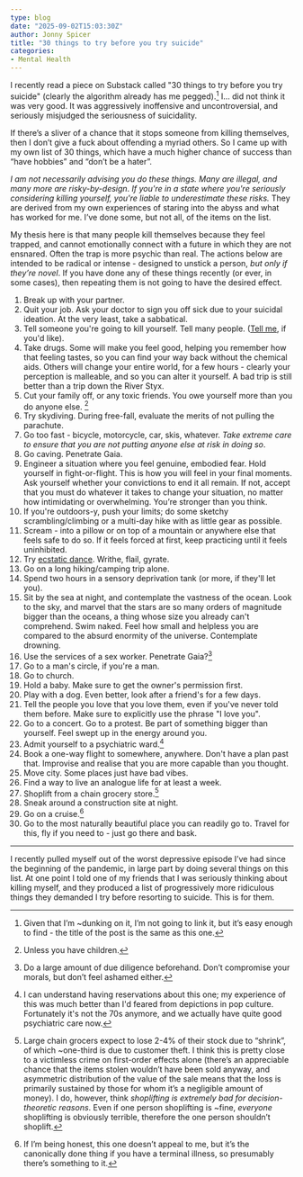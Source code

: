 ```yaml
---
type: blog
date: "2025-09-02T15:03:30Z"
author: Jonny Spicer
title: "30 things to try before you try suicide"
categories:
- Mental Health
---
```

I recently read a piece on Substack called "30 things to try before you try suicide" (clearly the algorithm already has me pegged).[^1] I... did not think it was very good. It was aggressively inoffensive and uncontroversial, and seriously misjudged the seriousness of suicidality.

If there’s a sliver of a chance that it stops someone from killing themselves, then I don’t give a fuck about offending a myriad others. So I came up with my own list of 30 things, which have a much higher chance of success than “have hobbies” and “don’t be a hater”.

*I am not necessarily advising you do these things. Many are illegal, and many more are risky-by-design*. *If you're in a state where you're seriously considering killing yourself, you're liable to underestimate these risks.* They are derived from my own experiences of staring into the abyss and what has worked for me. I’ve done some, but not all, of the items on the list. 

My thesis here is that many people kill themselves because they feel trapped, and cannot emotionally connect with a future in which they are not ensnared. Often the trap is more psychic than real. The actions below are intended to be radical or intense - designed to unstick a person, *but only if they’re novel*. If you have done any of these things recently (or ever, in some cases), then repeating them is not going to have the desired effect.

1. Break up with your partner.
2. Quit your job. Ask your doctor to sign you off sick due to your suicidal ideation. At the very least, take a sabbatical.
3. Tell someone you're going to kill yourself. Tell many people. ([Tell me](https://jonnyspicer.com/contact/), if you'd like).
4. Take drugs. Some will make you feel good, helping you remember how that feeling tastes, so you can find your way back without the chemical aids. Others will change your entire world, for a few hours - clearly your perception is malleable, and so you can alter it yourself. A bad trip is still better than a trip down the River Styx.
5. Cut your family off, or any toxic friends. You owe yourself more than you do anyone else. [^2] 
6. Try skydiving. During free-fall, evaluate the merits of not pulling the parachute.
7. Go too fast - bicycle, motorcycle, car, skis, whatever. *Take extreme care to ensure that you are not putting anyone else at risk in doing so*.
8. Go caving. Penetrate Gaia.
9. Engineer a situation where you feel genuine, embodied fear. Hold yourself in fight-or-flight. This is how you will feel in your final moments. Ask yourself whether your convictions to end it all remain. If not, accept that you must do whatever it takes to change your situation, no matter how intimidating or overwhelming. You’re stronger than you think.
10. If you're outdoors-y, push your limits; do some sketchy scrambling/climbing or a multi-day hike with as little gear as possible.
11. Scream - into a pillow or on top of a mountain or anywhere else that feels safe to do so. If it feels forced at first, keep practicing until it feels uninhibited.
12. Try [ecstatic dance](https://ecstaticdance.org/). Writhe, flail, gyrate. 
13. Go on a long hiking/camping trip alone.
14. Spend two hours in a sensory deprivation tank (or more, if they'll let you).
15. Sit by the sea at night, and contemplate the vastness of the ocean. Look to the sky, and marvel that the stars are so many orders of magnitude bigger than the oceans, a thing whose size you already can't comprehend. Swim naked. Feel how small and helpless you are compared to the absurd enormity of the universe. Contemplate drowning.
16. Use the services of a sex worker. Penetrate Gaia?[^3]
17. Go to a man's circle, if you're a man.
18. Go to church.
19. Hold a baby. Make sure to get the owner's permission first.
20. Play with a dog. Even better, look after a friend's for a few days.
21. Tell the people you love that you love them, even if you've never told them before. Make sure to explicitly use the phrase "I love you".
22. Go to a concert. Go to a protest. Be part of something bigger than yourself. Feel swept up in the energy around you.
23. Admit yourself to a psychiatric ward.[^4]
24. Book a one-way flight to somewhere, anywhere. Don't have a plan past that. Improvise and realise that you are more capable than you thought.
25. Move city. Some places just have bad vibes.
26. Find a way to live an analogue life for at least a week.
27. Shoplift from a chain grocery store.[^5]
28. Sneak around a construction site at night.
29. Go on a cruise.[^6]
30. Go to the most naturally beautiful place you can readily go to. Travel for this, fly if you need to - just go there and bask.

---

I recently pulled myself out of the worst depressive episode I’ve had since the beginning of the pandemic, in large part by doing several things on this list. At one point I told one of my friends that I was seriously thinking about killing myself, and they produced a list of progressively more ridiculous things they demanded I try before resorting to suicide. This is for them. 

[^1]: Given that I’m ~dunking on it, I’m not going to link it, but it’s easy enough to find - the title of the post is the same as this one.

[^2]: Unless you have children.

[^3]: Do a large amount of due diligence beforehand. Don’t compromise your morals, but don’t feel ashamed either. 

[^4]: I can understand having reservations about this one; my experience of this was much better than I'd feared from depictions in pop culture. Fortunately it's not the 70s anymore, and we actually have quite good psychiatric care now.

[^5]: Large chain grocers expect to lose 2-4% of their stock due to “shrink”, of which ~one-third is due to customer theft. I think this is pretty close to a victimless crime on first-order effects alone (there’s an appreciable chance that the items stolen wouldn’t have been sold anyway, and asymmetric distribution of the value of the sale means that the loss is primarily sustained by those for whom it’s a negligible amount of money). I do, however, think *shoplifting is extremely bad for decision-theoretic reasons*. Even if one person shoplifting is ~fine, *everyone* shoplifting is obviously terrible, therefore the one person shouldn’t shoplift.

[^6]: If I’m being honest, this one doesn’t appeal to me, but it’s the canonically done thing if you have a terminal illness, so presumably there’s something to it.
